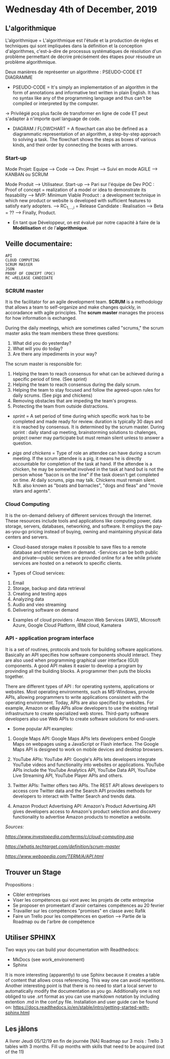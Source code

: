 # Wednesday 4th of December, 2019

## L'algorithmique

L'algorithmique = L'algorithmique est l'étude et la production de règles et techniques qui sont impliquées dans la définition et la conception d'algorithmes, c'est-à-dire de processus systématiques de résolution d'un problème permettant de décrire précisément des étapes pour résoudre un problème algorithmique.

Deux manières de représenter un algorithme : PSEUDO-CODE ET DIAGRAMME

* PSEUDO-CODE = It's simply an implementation of an algorithm in the form of annotations and informative text written in plain English. It has no syntax like any of the programming language and thus can't be compiled or interpreted by the computer.

 -> Privilégié pcq plus facile de transformer en ligne de code ET peut s'adapter à n'importe quel language de code.

* DIAGRAM / FLOWCHART = A flowchart can also be defined as a diagrammatic representation of an algorithm, a step-by-step approach to solving a task. The flowchart shows the steps as boxes of various kinds, and their order by connecting the boxes with arrows.


### Start-up

Mode Projet: Equipe --> Code --> Dev.
     	     Projet --> Suivi en mode AGILE --> KANBAN ou SCRUM

Mode Produit --> Utilisateur. Start-up --> Pari sur l'équipe de Dev
     	     POC : Proof of concept = realization of a model or idea to demonstrate its feasability
	  --> MVP: Minimum Viable Product :  a development technique in which   new product or website is developed with sufficient features to satisfy early adopters. 
     	  --> RC<sub>1,...,i</sub> = Release Candidate : Realisation
   	  --> Beta = ??
	  --> Finally, Product.

* En tant que Développeur, on est évalué par notre capacité à faire de la **Modélisation** et de l'**algorithmique**.


## Veille documentaire:
    API
    CLOUD COMPUTING
    SCRUM MAStER
    JSON 
    PROOF OF CONCEPT (POC)
    RC =RELEASE CANDIDATE

### SCRUM master

It is the facilitator for an agile development team. **SCRUM** is a methodology that allows a team to self-organize and make changes quickly, in accoradance with agile principles. The **scrum master** manages the process for how information is exchanged.

During the daily meetings, which are sometimes called "scrums," the scrum master asks the team members these three questions: 

1. What did you do yesterday?
2. What will you do today?
3. Are there any impediments in your way?

The scrum master is responsible for:

1. Helping the team to reach consensus for what can be achieved during a specific period of time. (See sprint)
2. Helping the team to reach consensus during the daily scrum.
3. Helping the team to stay focused and follow the agreed-upon rules for daily scrums. (See pigs and chickens)
4. Removing obstacles that are impeding the team's progress.
5. Protecting the team from outside distractions.


- *sprint* = A set period of time during which specific work has to be completed and made ready for review. duration is typically 30 days and it is reached by consensus. It is determined by the scrum master. During sprint : daily stand up meeting, brainstorming solutions to chalenges, project owner may participate but must remain silent unless to answer a question.

- *pigs and chickens* = Type of role an attendee can have during a scrum meeting. If the scrum attendee is a pig, it means he is directly accountable for completion of the task at hand. If the attendee is a chicken, he may be somewhat involved in the task at hand but is not the person whose "bacon is on the line" if the task doesn't get completed on time. At daily scrums, pigs may talk. Chickens must remain silent. N.B. also known as "boats and barnacles", "dogs and fleas" and "movie stars and agents".

### Cloud Computing

It is the on-demand delivery of different services through the Internet. These resources include tools and applications like computing power, data storage, servers, databases, networking, and software. It employs the pay-as-you-go pricing instead of buying, owning and maintaining physical data centers and servers.

- Cloud-based storage makes it possible to save files to a remote database and retrieve them on demand.
-Services can be both public and private—public services are provided online for a fee while private services are hosted on a network to specific clients.


- Types of Cloud services:
1. Email
2. Storage, backup and data retrieval
3. Creating and testing apps
4. Analyzing data
5. Audio and vieo streaming
6. Delivering software on demand

- Examples of cloud providers : Amazon Web Services (AWS), Microsoft Azure, Google Cloud Platform, IBM cloud, Kamatera

### API - application program interface

It is a set of routines, protocols and tools for building software applications. Basically an API specifies how software components should interact. They are also used when programming graphical user interface (GUI) components.
A good API makes it easier to develop a program by provinding all the building blocks. A programmer then puts the blocks together.

There are different types of API : for operating systems, applications or websites. Most operating environments, such as MS-Windows, provide APIs, allowing programmers to write applications consistent with the operating environment. Today, APIs are also specified by websites. For example, Amazon or eBay APIs allow developers to use the existing retail infrastructure to create specialized web stores. Third-party software developers also use Web APIs to create software solutions for end-users.

- Some popular API examples:
1. Google Maps API: Google Maps APIs lets developers embed Google Maps on webpages using a JavaScript or Flash interface. The Google Maps API is designed to work on mobile devices and desktop browsers.

2. YouTube APIs: YouTube API: Google's APIs lets developers integrate YouTube videos and functionality into websites or applications. YouTube APIs include the YouTube Analytics API, YouTube Data API, YouTube Live Streaming API, YouTube Player APIs and others.

3. Twitter APIs: Twitter offers two APIs. The REST API allows developers to access core Twitter data and the Search API provides methods for developers to interact with Twitter Search and trends data.

4. Amazon Product Advertising API: Amazon's Product Advertising API gives developers access to Amazon's product selection and discovery functionality to advertise Amazon products to monetize a website.

_Sources:_

*https://www.investopedia.com/terms/c/cloud-computing.asp*

*https://whatis.techtarget.com/definition/scrum-master*

*https://www.webopedia.com/TERM/A/API.html*

## Trouver un Stage

Propositions :

* Cibler entreprises
* Viser les compétences qui vont avec les projets de cette entreprise
* Se proposer en promeetant d'avoir certaines compétences au 20 fevrier
* Travailler sur les compétences "promises" en classe avec Rafik
* Faire un Trello pour les compétences en quetion --> Partie de la Roadmap ou de l'arbre de compétence


## Utiliser SPHINX

Two ways you can build your documentation with Readthedocs:

* MkDocs (see work_environement)
* Sphinx

It is more interesting (apparently) to use Sphinx because it creates a table of content that allows cross referencing. This way one can avoid repetitions.
Another interesting point is that there is no need to start a local server to automatically modify the documentation as you go.
Additionally one is not obliged to use .srt format as you can use markdown notation by including extention .md in the conf.py file. 
Installation and user guide can be found on:
https://docs.readthedocs.io/en/stable/intro/getting-started-with-sphinx.html



## Les jâlons

 A livrer Jeudi 05/12/19 en fin de journée
   [NA] Roadmap sur 3 mois : Trello 3 tables with 3 months. Fill up months with skills that need to be acquired (out of the 11)